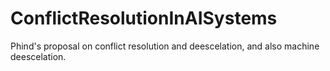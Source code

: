 # ConflictResolutionInAISystems
Phind's proposal on conflict resolution and deescelation, and also machine deescelation.
